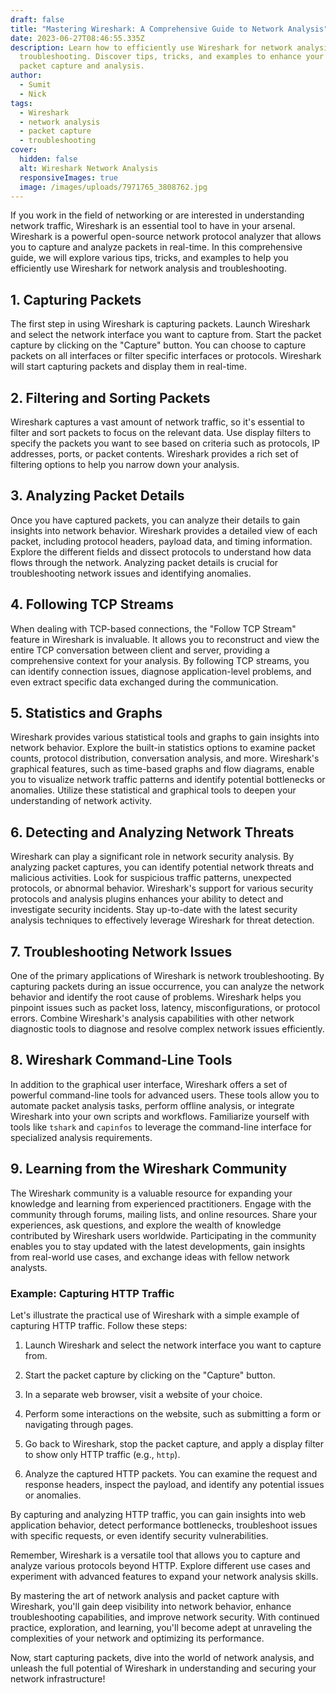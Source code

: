```yaml
---
draft: false
title: "Mastering Wireshark: A Comprehensive Guide to Network Analysis"
date: 2023-06-27T08:46:55.335Z
description: Learn how to efficiently use Wireshark for network analysis and
  troubleshooting. Discover tips, tricks, and examples to enhance your skills in
  packet capture and analysis.
author:
  - Sumit
  - Nick
tags:
  - Wireshark
  - network analysis
  - packet capture
  - troubleshooting
cover:
  hidden: false
  alt: Wireshark Network Analysis
  responsiveImages: true
  image: /images/uploads/7971765_3808762.jpg
---
```

If you work in the field of networking or are interested in understanding network traffic, Wireshark is an essential tool to have in your arsenal. Wireshark is a powerful open-source network protocol analyzer that allows you to capture and analyze packets in real-time. In this comprehensive guide, we will explore various tips, tricks, and examples to help you efficiently use Wireshark for network analysis and troubleshooting.

## 1. Capturing Packets

The first step in using Wireshark is capturing packets. Launch Wireshark and select the network interface you want to capture from. Start the packet capture by clicking on the "Capture" button. You can choose to capture packets on all interfaces or filter specific interfaces or protocols. Wireshark will start capturing packets and display them in real-time.

## 2. Filtering and Sorting Packets

Wireshark captures a vast amount of network traffic, so it's essential to filter and sort packets to focus on the relevant data. Use display filters to specify the packets you want to see based on criteria such as protocols, IP addresses, ports, or packet contents. Wireshark provides a rich set of filtering options to help you narrow down your analysis.

## 3. Analyzing Packet Details

Once you have captured packets, you can analyze their details to gain insights into network behavior. Wireshark provides a detailed view of each packet, including protocol headers, payload data, and timing information. Explore the different fields and dissect protocols to understand how data flows through the network. Analyzing packet details is crucial for troubleshooting network issues and identifying anomalies.

## 4. Following TCP Streams

When dealing with TCP-based connections, the "Follow TCP Stream" feature in Wireshark is invaluable. It allows you to reconstruct and view the entire TCP conversation between client and server, providing a comprehensive context for your analysis. By following TCP streams, you can identify connection issues, diagnose application-level problems, and even extract specific data exchanged during the communication.

## 5. Statistics and Graphs

Wireshark provides various statistical tools and graphs to gain insights into network behavior. Explore the built-in statistics options to examine packet counts, protocol distribution, conversation analysis, and more. Wireshark's graphical features, such as time-based graphs and flow diagrams, enable you to visualize network traffic patterns and identify potential bottlenecks or anomalies. Utilize these statistical and graphical tools to deepen your understanding of network activity.

## 6. Detecting and Analyzing Network Threats

Wireshark can play a significant role in network security analysis. By analyzing packet captures, you can identify potential network threats and malicious activities. Look for suspicious traffic patterns, unexpected protocols, or abnormal behavior. Wireshark's support for various security protocols and analysis plugins enhances your ability to detect and investigate security incidents. Stay up-to-date with the latest security analysis techniques to effectively leverage Wireshark for threat detection.

## 7. Troubleshooting Network Issues

One of the primary applications of Wireshark is network troubleshooting. By capturing packets during an issue occurrence, you can analyze the network behavior and identify the root cause of problems. Wireshark helps you pinpoint issues such as packet loss, latency, misconfigurations, or protocol errors. Combine Wireshark's analysis capabilities with other network diagnostic tools to diagnose and resolve complex network issues efficiently.

## 8. Wireshark Command-Line Tools

In addition to the graphical user interface, Wireshark offers a set of powerful command-line tools for advanced users. These tools allow you to automate packet analysis tasks, perform offline analysis, or integrate Wireshark into your own scripts and workflows. Familiarize yourself with tools like `tshark` and `capinfos` to leverage the command-line interface for specialized analysis requirements.

## 9. Learning from the Wireshark Community

The Wireshark community is a valuable resource for expanding your knowledge and learning from experienced practitioners. Engage with the community through forums, mailing lists, and online resources. Share your experiences, ask questions, and explore the wealth of knowledge contributed by Wireshark users worldwide. Participating in the community enables you to stay updated with the latest developments, gain insights from real-world use cases, and exchange ideas with fellow network analysts.

### Example: Capturing HTTP Traffic

Let's illustrate the practical use of Wireshark with a simple example of capturing HTTP traffic. Follow these steps:

1. Launch Wireshark and select the network interface you want to capture from.

2. Start the packet capture by clicking on the "Capture" button.

3. In a separate web browser, visit a website of your choice.

4. Perform some interactions on the website, such as submitting a form or navigating through pages.

5. Go back to Wireshark, stop the packet capture, and apply a display filter to show only HTTP traffic (e.g., `http`).

6. Analyze the captured HTTP packets. You can examine the request and response headers, inspect the payload, and identify any potential issues or anomalies.

By capturing and analyzing HTTP traffic, you can gain insights into web application behavior, detect performance bottlenecks, troubleshoot issues with specific requests, or even identify security vulnerabilities.

Remember, Wireshark is a versatile tool that allows you to capture and analyze various protocols beyond HTTP. Explore different use cases and experiment with advanced features to expand your network analysis skills.

By mastering the art of network analysis and packet capture with Wireshark, you'll gain deep visibility into network behavior, enhance troubleshooting capabilities, and improve network security. With continued practice, exploration, and learning, you'll become adept at unraveling the complexities of your network and optimizing its performance.

Now, start capturing packets, dive into the world of network analysis, and unleash the full potential of Wireshark in understanding and securing your network infrastructure!